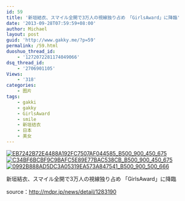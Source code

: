 ```yaml
---
id: 59
title: '新垣結衣、スマイル全開で3万人の視線独り占め　「GirlsAward」に降臨'
date: '2013-09-28T07:59:59+08:00'
author: Michael
layout: post
guid: 'http://www.gakky.me/?p=59'
permalink: /59.html
duoshuo_thread_id:
    - '1272072281174049066'
dsq_thread_id:
    - '2706901105'
Views:
    - '318'
categories:
    - 图片
tags:
    - gakki
    - gakky
    - GirlsAward
    - smile
    - 新垣结衣
    - 日本
    - 美女
---
```


[![EB7242B72E4488A192FC7507AF044585_B500_900_450_675](http://www.yui-aragaki.org/wp-content/uploads/img/EB7242B72E4488A192FC7507AF044585_B500_900_450_675.jpeg)](http://www.yui-aragaki.org/wp-content/uploads/img/EB7242B72E4488A192FC7507AF044585_B1280_1280_450_675.jpeg) [![C34BF6BCBF9C9BAFC5E89E77BAC538CB_B500_900_450_675](http://www.yui-aragaki.org/wp-content/uploads/img/C34BF6BCBF9C9BAFC5E89E77BAC538CB_B500_900_450_675.jpeg)](http://www.yui-aragaki.org/wp-content/uploads/img/C34BF6BCBF9C9BAFC5E89E77BAC538CB_B1280_1280_450_675.jpeg) [![0992B888AD5DC3A05319EA573A847541_B500_900_500_666](http://www.yui-aragaki.org/wp-content/uploads/img/0992B888AD5DC3A05319EA573A847541_B500_900_500_666.jpeg)](http://www.yui-aragaki.org/wp-content/uploads/img/0992B888AD5DC3A05319EA573A847541_B1280_1280_540_720.jpeg)

新垣結衣、スマイル全開で3万人の視線独り占め 「GirlsAward」に降臨

source：<http://mdpr.jp/news/detail/1283190>